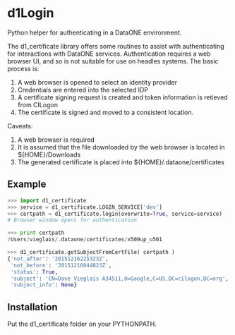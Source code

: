 # d1Login
Python helper for authenticating in a DataONE environment.

The d1_certificate library offers some routines to assist with authenticating for interactions with DataONE services. Authentication requires a web browser UI, and so is not suitable for use on headles systems. The basic process is:

1. A web browser is opened to select an identity provider
2. Credentials are entered into the selected IDP
3. A certificate signing request is created and token information is retieved from CILogon
4. The certificate is signed and moved to a consistent location.

Caveats:

1. A web browser is required
2. It is assumed that the file downloaded by the web browser is located in ${HOME}/Downloads
3. The generated certificate is placed into ${HOME}/.dataone/certificates

## Example

```python
>>> import d1_certificate
>>> service = d1_certificate.LOGIN_SERVICE['dev']
>>> certpath = d1_certificate.login(overwrite=True, service=service)
# Browser window opens for authentication

>>> print certpath
/Users/vieglais/.dataone/certificates/x509up_u501

>>> d1_certificate.getSubjectFromCertFile( certpath )
{'not_after': '20151216225323Z',
 'not_before': '20151216044823Z',
 'status': True,
 'subject': 'CN=Dave Vieglais A34511,O=Google,C=US,DC=cilogon,DC=org',
 'subject_info': None}

```

## Installation

Put the d1_certificate folder on your PYTHONPATH.


